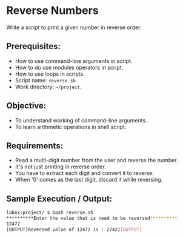 # Reverse Numbers

Write a script to print a given number in reverse order.

## Prerequisites:

- How to use command-line arguments in script.
- How to do use modules operators in script.
- How to use loops in scripts.
- Script name: `reverse.sh`.
- Work directory: `~/project`.

## Objective:

- To understand working of command-line arguments.
- To learn arithmetic operations in shell script.

## Requirements:

- Read a multi-digit number from the user and reverse the number.
- It's not just printing in reverse order.
- You have to extract each digit and convert it to reverse.
- When '0' comes as the last digit, discard it while reversing.

## Sample Execution / Output:

```bash
labex:project/ $ bash reverse.sh 
**********Enter the value that is need to be reversed**********
12472
[OUTPUT]Reversed value of 12472 is : 27421[OUTPUT]
```

